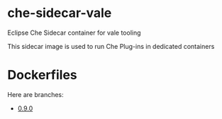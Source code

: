 # che-sidecar-vale

Eclipse Che Sidecar container for vale tooling

This sidecar image is used to run Che Plug-ins in dedicated containers

# Dockerfiles

Here are branches:
 - [0.9.0](https://github.com/che-dockerfiles/che-sidecar-vale/tree/0.9.0)
